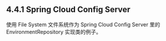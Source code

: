 ## 4.4.1 Spring Cloud Config Server

使用 File System 文件系统作为 Spring Cloud Config Server 里的 EnvironmentRepository 实现类的例子。